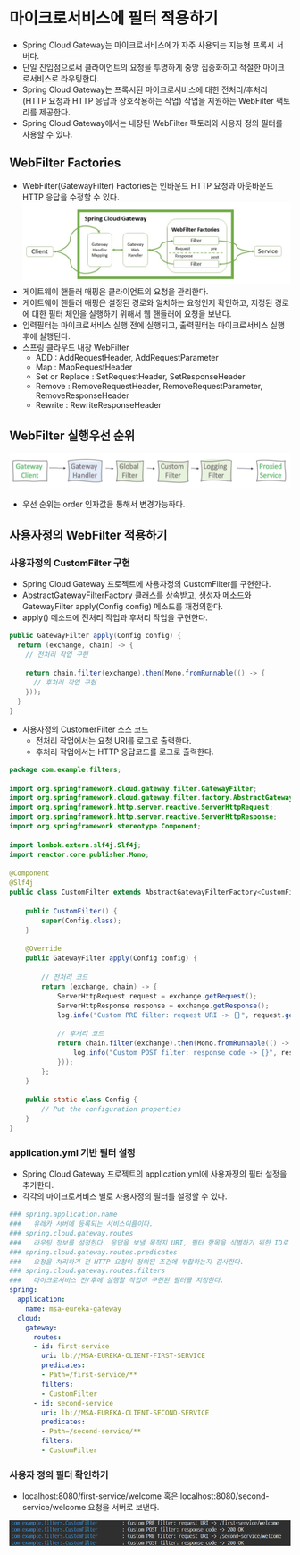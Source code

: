 # 마이크로서비스에 필터 적용하기

- Spring Cloud Gateway는 마이크로서비스에가 자주 사용되는 지능형 프록시 서버다.
- 단일 진입점으로써 클라이언트의 요청을 투명하게 중앙 집중화하고 적절한 마이크로서비스로 라우팅한다.
- Spring Cloud Gateway는 프록시된 마이크로서비스에 대한 전처리/후처리(HTTP 요청과 HTTP 응답과 상호작용하는 작업) 작업을 지원하는 WebFilter 팩토리를 제공한다.
- Spring Cloud Gateway에서는 내장된 WebFilter 팩토리와 사용자 정의 필터를 사용할 수 있다.

## WebFilter Factories

- WebFilter(GatewayFilter) Factories는 인바운드 HTTP 요청과 아웃바운드 HTTP 응답을 수정할 수 있다.
![스프링 클라우드 게이트웨이 웹필터](../images/spring-cloud-gateway-filter-1.png)
- 게이트웨이 핸들러 매핑은 클라이언트의 요청을 관리한다.
- 게이트웨이 핸들러 매핑은 설정된 경로와 일치하는 요청인지 확인하고, 지정된 경로에 대한 필터 체인을 실행하기 위해서 웹 핸들러에 요청을 보낸다.
- 입력필터는 마이크로서비스 실행 전에 실행되고, 출력필터는 마이크로서비스 실행후에 실행된다.
- 스프링 클라우드 내장 WebFilter
  - ADD : AddRequestHeader, AddRequestParameter
  - Map : MapRequestHeader
  - Set or Replace : SetRequestHeader, SetResponseHeader
  - Remove : RemoveRequestHeader, RemoveRequestParameter, RemoveResponseHeader
  - Rewrite : RewriteResponseHeader

## WebFilter 실행우선 순위

![스프링 클라우드 게이트웨이 웹필터 실행 우선 순위](../images/spring-cloud-gateway-filter-2.png)

- 우선 순위는 order 인자값을 통해서 변경가능하다.

## 사용자정의 WebFilter 적용하기

### 사용자정의 CustomFilter 구현

- Spring Cloud Gateway 프로젝트에 사용자정의 CustomFilter를 구현한다.
- AbstractGatewayFilterFactory 클래스를 상속받고, 생성자 메소드와 GatewayFilter apply(Config config) 메소드를 재정의한다.
- apply() 메소드에 전처리 작업과 후처리 작업을 구현한다.
```java
public GatewayFilter apply(Config config) {
  return (exchange, chain) -> {
    // 전처리 작업 구현
    
    return chain.filter(exchange).then(Mono.fromRunnable(() -> {
      // 후처리 작업 구현
    }));
  }
}
```
- 사용자정의 CustomerFilter 소스 코드
  - 전처리 작업에서는 요청 URI를 로그로 출력한다.
  - 후처리 작업에서는 HTTP 응답코드를 로그로 출력한다.
```java
package com.example.filters;

import org.springframework.cloud.gateway.filter.GatewayFilter;
import org.springframework.cloud.gateway.filter.factory.AbstractGatewayFilterFactory;
import org.springframework.http.server.reactive.ServerHttpRequest;
import org.springframework.http.server.reactive.ServerHttpResponse;
import org.springframework.stereotype.Component;

import lombok.extern.slf4j.Slf4j;
import reactor.core.publisher.Mono;

@Component
@Slf4j
public class CustomFilter extends AbstractGatewayFilterFactory<CustomFilter.Config> {

	public CustomFilter() {
		super(Config.class);
	}
	
	@Override
	public GatewayFilter apply(Config config) {
		
		// 전처리 코드
		return (exchange, chain) -> {
			ServerHttpRequest request = exchange.getRequest();
			ServerHttpResponse response = exchange.getResponse();
			log.info("Custom PRE filter: request URI -> {}", request.getURI().getPath());
			
			// 후처리 코드
			return chain.filter(exchange).then(Mono.fromRunnable(() -> {
				log.info("Custom POST filter: response code -> {}", response.getStatusCode());
			}));
		};
	}
	
	public static class Config {
		// Put the configuration properties
	}
}

```

### application.yml 기반 필터 설정

- Spring Cloud Gateway 프로젝트의 application.yml에 사용자정의 필터 설정을 추가한다.
- 각각의 마이크로서비스 별로 사용자정의 필터를 설정할 수 있다.

```yml
### spring.application.name
###   유레카 서버에 등록되는 서비스이름이다.
### spring.cloud.gateway.routes
###   라우팅 정보를 설정한다. 응답을 보낼 목적지 URI, 필터 항목을 식별하기 위한 ID로  구성된다.
### spring.cloud.gateway.routes.predicates
###   요청을 처리하기 전 HTTP 요청이 정의된 조건에 부합하는지 검사한다.
### spring.cloud.gateway.routes.filters
###   마이크로서비스 전/후에 실행할 작업이 구현된 필터를 지정한다.
spring:
  application:
    name: msa-eureka-gateway
  cloud:
    gateway:
      routes:
      - id: first-service
        uri: lb://MSA-EUREKA-CLIENT-FIRST-SERVICE
        predicates:
        - Path=/first-service/**
        filters:
        - CustomFilter
      - id: second-service
        uri: lb://MSA-EUREKA-CLIENT-SECOND-SERVICE
        predicates:
        - Path=/second-service/**
        filters:
        - CustomFilter
```

### 사용자 정의 필터 확인하기
- localhost:8080/first-service/welcome 혹은 localhost:8080/second-service/welcome 요청을 서버로 보낸다.

![스프링 클라우드 게이트웨이 웹필터 실행확인](../images/spring-cloud-gateway-filter-3.png)


